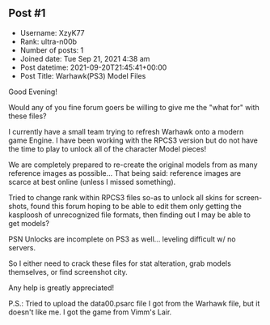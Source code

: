 ## Post #1
- Username: XzyK77
- Rank: ultra-n00b
- Number of posts: 1
- Joined date: Tue Sep 21, 2021 4:38 am
- Post datetime: 2021-09-20T21:45:41+00:00
- Post Title: Warhawk(PS3) Model Files

Good Evening!

Would any of you fine forum goers be willing to give me the "what for" with these files?  

I currently have a small team trying to refresh Warhawk onto a modern game Engine.  I have been working with the RPCS3 version but do not have the time to play to unlock all of the character Model pieces!  

We are completely prepared to re-create the original models from as many reference images as possible... That being said: reference images are scarce at best online (unless I missed something).

Tried to change rank within RPCS3 files so-as to unlock all skins for screen-shots, found this forum hoping to be able to edit them only getting the kasploosh of unrecognized file formats, then finding out I may be able to get models?

PSN Unlocks are incomplete on PS3 as well... leveling difficult w/ no servers.

So I either need to crack these files for stat alteration, grab models themselves, or find screenshot city.

Any help is greatly appreciated!

P.S.: Tried to upload the data00.psarc file I got from the Warhawk file, but it doesn't like me.  I got the game from Vimm's Lair.
